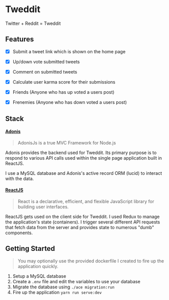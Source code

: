 # Tweddit

Twitter + Reddit  = Tweddit



## Features

- [x] Submit a tweet link which is shown on the home page
- [x] Up/down vote submitted tweets
- [x] Comment on submitted tweets
- [x] Calculate user karma score for their submissions
- [x] Friends (Anyone who has up voted a users post)
- [x] Frenemies (Anyone who has down voted a users post)



## Stack

#### [Adonis](https://adonisjs.com/)

> AdonisJs is a true MVC Framework for Node.js

Adonis provides the backend used for Tweddit. Its primary purpose is to respond to various API calls used within the single page application built in ReactJS.

I use a MySQL database and Adonis's active record ORM (lucid) to interact with the data.



#### [ReactJS](https://facebook.github.io/react/)

> React is a declarative, efficient, and flexible JavaScript library for building user interfaces.

ReactJS gets used on the client side for Tweddit. I used Redux to manage the application's state (containers). I trigger several different API requests that fetch data from the server and provides state to numerous "dumb" components.



## Getting Started

> You may optionally use the provided dockerfile I created to fire up the application quickly.

1. Setup a MySQL database
2. Create a `.env` file and edit the variables to use your database
3. Migrate the database using `./ace migration:run`
4. Fire up the application `yarn run serve:dev`
